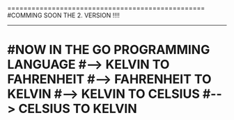 =================================================
#COMMING SOON THE 2. VERSION !!!!
_________________________________________________
#NOW IN THE GO PROGRAMMING LANGUAGE
#--> KELVIN TO FAHRENHEIT
#--> FAHRENHEIT TO KELVIN
#--> KELVIN TO CELSIUS
#--> CELSIUS TO KELVIN
=================================================

